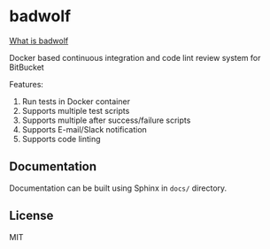 # badwolf

[What is badwolf](https://en.wikipedia.org/wiki/Bad_Wolf)

Docker based continuous integration and code lint review system for BitBucket

Features:

1. Run tests in Docker container
2. Supports multiple test scripts
3. Supports multiple after success/failure scripts
4. Supports E-mail/Slack notification
5. Supports code linting

## Documentation

Documentation can be built using Sphinx in `docs/` directory.

## License

MIT
